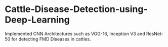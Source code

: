 # Cattle-Disease-Detection-using-Deep-Learning
Implemented CNN Architectures such as VGG-16, Inception V3 and ResNet-50 for detecting FMD Diseases in cattles.
